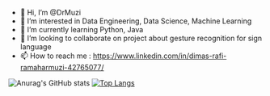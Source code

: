 - 👋 Hi, I’m @DrMuzi
- 👀 I’m interested in Data Engineering, Data Science, Machine Learning
- 🌱 I’m currently learning Python, Java
- 💞️ I’m looking to collaborate on project about gesture recognition for sign language
- 📫 How to reach me : https://www.linkedin.com/in/dimas-rafi-ramaharmuzi-42765077/

<!---
DrMuzi/DrMuzi is a ✨ special ✨ repository because its `README.md` (this file) appears on your GitHub profile.
You can click the Preview link to take a look at your changes.
--->

![Anurag's GitHub stats](https://github-readme-stats.vercel.app/api?username=DrMuzi&show_icons=true&theme=github_dark&count_private=true)
[![Top Langs](https://github-readme-stats.vercel.app/api/top-langs/?username=DrMuzi&langs_count=5&theme=github_dark)](https://github.com/DrMuzi/github-readme-stats)
